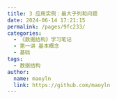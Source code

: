 ```yaml
---
title: 3 应用实例：最大子列和问题
date: 2024-06-14 17:21:15
permalink: /pages/9fc233/
categories:
  - 《数据结构》学习笔记
  - 第一讲 基本概念
  - 基础
tags:
  - 数据结构
author:
  name: maoyln
  link: https://github.com/maoyln
---
```

